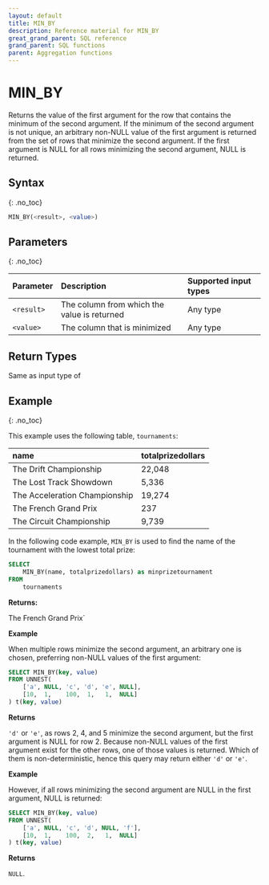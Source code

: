 ```yaml
---
layout: default
title: MIN_BY
description: Reference material for MIN_BY
great_grand_parent: SQL reference
grand_parent: SQL functions
parent: Aggregation functions
---
```


# MIN\_BY

Returns the value of the first argument for the row that contains the minimum of the second argument. If the minimum of the second argument is not unique, an arbitrary non-NULL value of the first argument is returned from the set of rows that minimize the second argument. If the first argument is NULL for all rows minimizing the second argument, NULL is returned.

## Syntax
{: .no_toc}

```sql
MIN_BY(<result>, <value>)
```

## Parameters
{: .no_toc}

| Parameter | Description                         |Supported input types |
| :--------- | :----------------------------------- | :---------------------|
| `<result>` | The column from which the value is returned | Any type |
| `<value>`  | The column that is minimized | Any type |

## Return Types

Same as input type of <result>

## Example
{: .no_toc}

This example uses the following table, `tournaments`:

| name                          | totalprizedollars |
| :-----------------------------| :-----------------|
| The Drift Championship        | 22,048            |
| The Lost Track Showdown       | 5,336             |
| The Acceleration Championship | 19,274            |
| The French Grand Prix         | 237               |
| The Circuit Championship      | 9,739             |


In the following code example, `MIN_BY` is used to find the name of the tournament with the lowest total prize:

```sql
SELECT
	MIN_BY(name, totalprizedollars) as minprizetournament
FROM
	tournaments
```

**Returns:** 

The French Grand Prix`

**Example**

When multiple rows minimize the second argument, an arbitrary one is chosen, preferring non-NULL values of the first argument:
```sql
SELECT MIN_BY(key, value)
FROM UNNEST(
    ['a', NULL, 'c', 'd', 'e', NULL],
    [10,  1,    100,  1,   1,  NULL]
) t(key, value)
```
**Returns**

`'d'` or `'e'`, as rows 2, 4, and 5 minimize the second argument, but the first argument is NULL for row 2. Because non-NULL values of the first argument exist for the other rows, one of those values is returned. Which of them is non-deterministic, hence this query may return either `'d'` or `'e'`.

**Example**

However, if all rows minimizing the second argument are NULL in the first argument, NULL is returned:
```sql
SELECT MIN_BY(key, value)
FROM UNNEST(
    ['a', NULL, 'c', 'd', NULL, 'f'],
    [10,  1,    100,  2,   1,  NULL]
) t(key, value)
```
**Returns** 

`NULL`.
